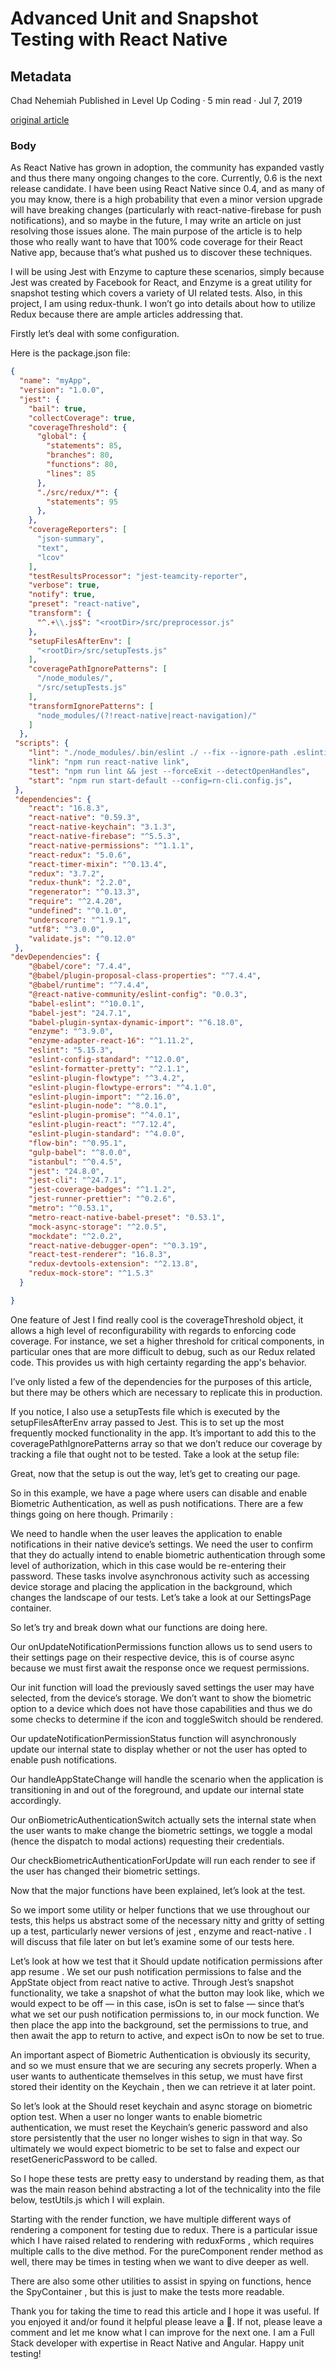 # Advanced Unit and Snapshot Testing with React Native

## Metadata

Chad Nehemiah
Published in
Level Up Coding
·
5 min read
·
Jul 7, 2019

[original article](https://medium.com/gitconnected/advanced-unit-and-snapshot-testing-with-react-native-ea746feb5b2e)

### Body

As React Native has grown in adoption, the community has expanded vastly and thus there many ongoing changes to the core. Currently, 0.6 is the next release candidate. I have been using React Native since 0.4, and as many of you may know, there is a high probability that even a minor version upgrade will have breaking changes (particularly with react-native-firebase for push notifications), and so maybe in the future, I may write an article on just resolving those issues alone. The main purpose of the article is to help those who really want to have that 100% code coverage for their React Native app, because that’s what pushed us to discover these techniques.

I will be using Jest with Enzyme to capture these scenarios, simply because Jest was created by Facebook for React, and Enzyme is a great utility for snapshot testing which covers a variety of UI related tests. Also, in this project, I am using redux-thunk. I won’t go into details about how to utilize Redux because there are ample articles addressing that.

Firstly let’s deal with some configuration.

Here is the package.json file:

```json
{
  "name": "myApp",
  "version": "1.0.0",
  "jest": {
    "bail": true,
    "collectCoverage": true,
    "coverageThreshold": {
      "global": {
        "statements": 85,
        "branches": 80,
        "functions": 80,
        "lines": 85
      },
      "./src/redux/*": {
        "statements": 95
      },
    },
    "coverageReporters": [
      "json-summary",
      "text",
      "lcov"
    ],
    "testResultsProcessor": "jest-teamcity-reporter",
    "verbose": true,
    "notify": true,
    "preset": "react-native",
    "transform": {
      "^.+\\.js$": "<rootDir>/src/preprocessor.js"
    },
    "setupFilesAfterEnv": [
      "<rootDir>/src/setupTests.js"
    ],
    "coveragePathIgnorePatterns": [
      "/node_modules/",
      "/src/setupTests.js"
    ],
    "transformIgnorePatterns": [
      "node_modules/(?!react-native|react-navigation)/"
    ]
  },
 "scripts": {
    "lint": "./node_modules/.bin/eslint ./ --fix --ignore-path .eslintignore --ignore-pattern !.gitignore --format=node_modules/eslint-formatter-pretty",
    "link": "npm run react-native link",
    "test": "npm run lint && jest --forceExit --detectOpenHandles",
    "start": "npm run start-default --config=rn-cli.config.js",
 },
 "dependencies": {
    "react": "16.8.3",
    "react-native": "0.59.3",
    "react-native-keychain": "3.1.3",
    "react-native-firebase": "^5.5.3",
    "react-native-permissions": "^1.1.1",
    "react-redux": "5.0.6",
    "react-timer-mixin": "^0.13.4",
    "redux": "3.7.2",
    "redux-thunk": "2.2.0",
    "regenerator": "^0.13.3",
    "require": "^2.4.20",
    "undefined": "^0.1.0",
    "underscore": "^1.9.1",
    "utf8": "^3.0.0",
    "validate.js": "^0.12.0"
 },
"devDependencies": {
    "@babel/core": "7.4.4",
    "@babel/plugin-proposal-class-properties": "^7.4.4",
    "@babel/runtime": "^7.4.4",
    "@react-native-community/eslint-config": "0.0.3",
    "babel-eslint": "^10.0.1",
    "babel-jest": "24.7.1",
    "babel-plugin-syntax-dynamic-import": "^6.18.0",
    "enzyme": "^3.9.0",
    "enzyme-adapter-react-16": "^1.11.2",
    "eslint": "5.15.3",
    "eslint-config-standard": "^12.0.0",
    "eslint-formatter-pretty": "^2.1.1",
    "eslint-plugin-flowtype": "^3.4.2",
    "eslint-plugin-flowtype-errors": "^4.1.0",
    "eslint-plugin-import": "^2.16.0",
    "eslint-plugin-node": "^8.0.1",
    "eslint-plugin-promise": "^4.0.1",
    "eslint-plugin-react": "^7.12.4",
    "eslint-plugin-standard": "^4.0.0",
    "flow-bin": "^0.95.1",
    "gulp-babel": "^8.0.0",
    "istanbul": "^0.4.5",
    "jest": "24.8.0",
    "jest-cli": "^24.7.1",
    "jest-coverage-badges": "^1.1.2",
    "jest-runner-prettier": "^0.2.6",
    "metro": "^0.53.1",
    "metro-react-native-babel-preset": "0.53.1",
    "mock-async-storage": "^2.0.5",
    "mockdate": "^2.0.2",
    "react-native-debugger-open": "^0.3.19",
    "react-test-renderer": "16.8.3",
    "redux-devtools-extension": "^2.13.8",
    "redux-mock-store": "^1.5.3"
  }

}
```


One feature of Jest I find really cool is the coverageThreshold object, it allows a high level of reconfigurability with regards to enforcing code coverage. For instance, we set a higher threshold for critical components, in particular ones that are more difficult to debug, such as our Redux related code. This provides us with high certainty regarding the app's behavior.

I’ve only listed a few of the dependencies for the purposes of this article, but there may be others which are necessary to replicate this in production.

If you notice, I also use a setupTests file which is executed by the setupFilesAfterEnv array passed to Jest. This is to set up the most frequently mocked functionality in the app. It’s important to add this to the coveragePathIgnorePatterns array so that we don’t reduce our coverage by tracking a file that ought not to be tested. Take a look at the setup file:


Great, now that the setup is out the way, let’s get to creating our page.

So in this example, we have a page where users can disable and enable Biometric Authentication, as well as push notifications. There are a few things going on here though. Primarily :

We need to handle when the user leaves the application to enable notifications in their native device’s settings.
We need the user to confirm that they do actually intend to enable biometric authentication through some level of authorization, which in this case would be re-entering their password.
These tasks involve asynchronous activity such as accessing device storage and placing the application in the background, which changes the landscape of our tests. Let’s take a look at our SettingsPage container.


So let’s try and break down what our functions are doing here.

Our onUpdateNotificationPermissions function allows us to send users to their settings page on their respective device, this is of course async because we must first await the response once we request permissions.

Our init function will load the previously saved settings the user may have selected, from the device’s storage. We don’t want to show the biometric option to a device which does not have those capabilities and thus we do some checks to determine if the icon and toggleSwitch should be rendered.

Our updateNotificationPermissionStatus function will asynchronously update our internal state to display whether or not the user has opted to enable push notifications.

Our handleAppStateChange will handle the scenario when the application is transitioning in and out of the foreground, and update our internal state accordingly.

Our onBiometricAuthenticationSwitch actually sets the internal state when the user wants to make change the biometric settings, we toggle a modal (hence the dispatch to modal actions) requesting their credentials.

Our checkBiometricAuthenticationForUpdate will run each render to see if the user has changed their biometric settings.

Now that the major functions have been explained, let’s look at the test.


So we import some utility or helper functions that we use throughout our tests, this helps us abstract some of the necessary nitty and gritty of setting up a test, particularly newer versions of jest , enzyme and react-native . I will discuss that file later on but let’s examine some of our tests here.

Let’s look at how we test that it Should update notification permissions after app resume . We set our push notification permissions to false and the AppState object from react native to active. Through Jest’s snapshot functionality, we take a snapshot of what the button may look like, which we would expect to be off — in this case, isOn is set to false — since that’s what we set our push notification permissions to, in our mock function. We then place the app into the background, set the permissions to true, and then await the app to return to active, and expect isOn to now be set to true.

An important aspect of Biometric Authentication is obviously its security, and so we must ensure that we are securing any secrets properly. When a user wants to authenticate themselves in this setup, we must have first stored their identity on the Keychain , then we can retrieve it at later point.

So let’s look at the Should reset keychain and async storage on biometric option test. When a user no longer wants to enable biometric authentication, we must reset the Keychain’s generic password and also store persistently that the user no longer wishes to sign in that way. So ultimately we would expect biometric to be set to false and expect our resetGenericPassword to be called.

So I hope these tests are pretty easy to understand by reading them, as that was the main reason behind abstracting a lot of the technicality into the file below, testUtils.js which I will explain.


Starting with the render function, we have multiple different ways of rendering a component for testing due to redux. There is a particular issue which I have raised related to rendering with reduxForms , which requires multiple calls to the dive method. For the pureComponent render method as well, there may be times in testing when we want to dive deeper as well.

There are also some other utilities to assist in spying on functions, hence the SpyContainer , but this is just to make the tests more readable.

Thank you for taking the time to read this article and I hope it was useful. If you enjoyed it and/or found it helpful please leave a 👏. If not, please leave a comment and let me know what I can improve for the next one. I am a Full Stack developer with expertise in React Native and Angular. Happy unit testing!